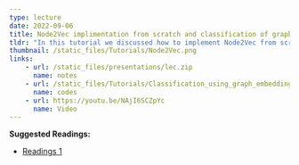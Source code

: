 ```yaml
---
type: lecture
date: 2022-09-06
title: Node2Vec implimentation from scratch and classification of graph using node2vec generated embeddings.
tldr: "In this tutorial we discussed how to implement Node2Vec from scratch using python and do classification on Graph data using generated embeddings from node2vec."
thumbnail: /static_files/Tutorials/Node2Vec.png
links: 
    - url: /static_files/presentations/lec.zip
      name: notes
    - url: /static_files/Tutorials/Classification_using_graph_embeddings.ipynb
      name: codes
    - url: https://youtu.be/NAjI6SCZpYc
      name: Video
---
```

**Suggested Readings:**
- [Readings 1](https://karateclub.readthedocs.io/en/latest/_modules/karateclub/node_embedding/neighbourhood/node2vec.html)